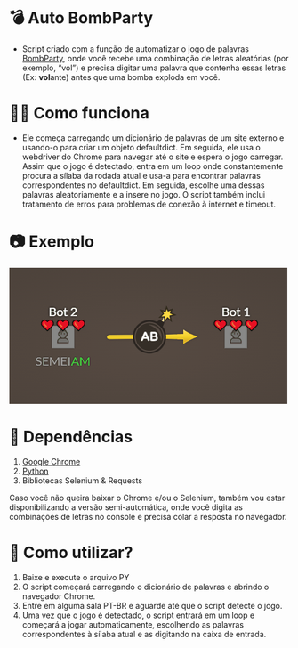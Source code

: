 # __💣 Auto BombParty__
- Script criado com a função de automatizar o jogo de palavras [BombParty](https://jklm.fun/), onde você recebe uma combinação de letras aleatórias (por exemplo, “vol”) e precisa digitar uma palavra que contenha essas letras (Ex: **vol**ante) antes que uma bomba exploda em você. <br>


# __👨‍💻 Como funciona__
- Ele começa carregando um dicionário de palavras de um site externo e usando-o para criar um objeto defaultdict. Em seguida, ele usa o webdriver do Chrome para navegar até o site e espera o jogo carregar. Assim que o jogo é detectado, entra em um loop onde constantemente procura a sílaba da rodada atual e usa-a para encontrar palavras correspondentes no defaultdict. Em seguida, escolhe uma dessas palavras aleatoriamente e a insere no jogo. O script também inclui tratamento de erros para problemas de conexão à internet e timeout. <br>

# __📷 Exemplo__
![](/gif_exemplo.gif?raw=true "Exemplo")<br>

# __📌 Dependências__
1. [Google Chrome](https://www.google.com/intl/pt-BR/chrome/)
2. [Python](https://www.python.org/downloads/)
3. Bibliotecas Selenium & Requests

Caso você não queira baixar o Chrome e/ou o Selenium, também vou estar disponibilizando a versão semi-automática, onde você digita as combinações de letras no console e precisa colar a resposta no navegador.

# __🤔 Como utilizar?__
1. Baixe e execute o arquivo PY<br>
2. O script começará carregando o dicionário de palavras e abrindo o navegador Chrome.
3. Entre em alguma sala PT-BR e aguarde até que o script detecte o jogo.
4. Uma vez que o jogo é detectado, o script entrará em um loop e começará a jogar automaticamente, escolhendo as palavras correspondentes à sílaba atual e as digitando na caixa de entrada.
